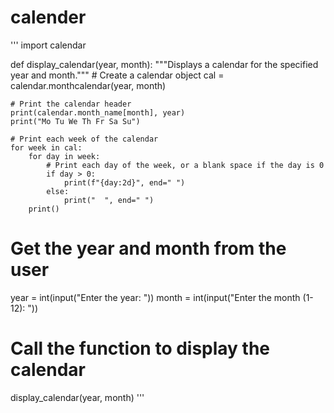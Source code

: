 # calender
'''
import calendar

def display_calendar(year, month):
    """Displays a calendar for the specified year and month."""
    # Create a calendar object
    cal = calendar.monthcalendar(year, month)

    # Print the calendar header
    print(calendar.month_name[month], year)
    print("Mo Tu We Th Fr Sa Su")

    # Print each week of the calendar
    for week in cal:
        for day in week:
            # Print each day of the week, or a blank space if the day is 0
            if day > 0:
                print(f"{day:2d}", end=" ")
            else:
                print("  ", end=" ")
        print()

# Get the year and month from the user
year = int(input("Enter the year: "))
month = int(input("Enter the month (1-12): "))

# Call the function to display the calendar
display_calendar(year, month)
'''
